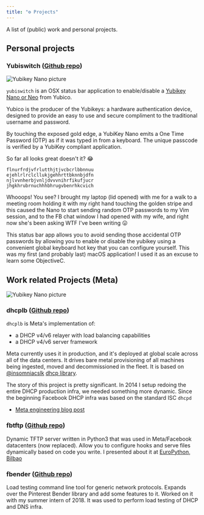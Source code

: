 ```yaml
---
title: "️️⚙ Projects"
---
```


A list of (public) work and personal projects.

## Personal projects

### Yubiswitch ([Github repo](https://github.com/pallotron/yubiswitch))

![Yubikey Nano picture](/nano.jpg)

`yubiswitch` is an OSX status bar application to enable/disable a [Yubikey Nano or Neo](https://www.yubico.com/products/yubikey-hardware/) from Yubico.

Yubico is the producer of the Yubikeys: a hardware authentication device, designed to provide an easy to use and secure compliment to the traditional username and password.

By touching the exposed gold edge, a YubiKey Nano emits a One Time Password (OTP) as if it was typed in from a keyboard. The unique passcode is verified by a YubiKey compliant application.

So far all looks great doesn't it? :joy:

```text
flnurfrdjvfrlutthjtjvcbcrlbbnnuu
ejehlrlrclcllukjgehhrttbknnbjdfn
njlvvnherbjvnljdvvvnihrfikufjucr
jhgkhrubrnuchhhbhrugvbenrhkcvich
```

Whooops! You see? I brought my laptop (lid opened) with me for a walk to a meeting room holding it with my right hand touching the golden stripe and this caused the Nano to start sending random OTP passwords to my Vim session, and to the FB chat window I had opened with my wife, and right now she's been asking WTF I've been writing :stuck_out_tongue:

This status bar app allows you to avoid sending those accidental OTP passwords by allowing you to enable or disable the yubikey using a convenient global keyboard hot key that you can configure yourself.
This was my first (and probably last) macOS application!
I used it as an excuse to learn some ObjectiveC.

## Work related Projects (Meta)

![Yubikey Nano picture](/datahall.webp)

### dhcplb ([Github repo](https://github.com/facebookincubator/dhcplb))

`dhcplb` is Meta's implementation of:

- a DHCP v4/v6 relayer with load balancing capabilities
- a DHCP v4/v6 server framework

Meta currently uses it in production, and it's deployed at global scale across all of the data centers.
It drives bare metal provisioning of all machines being ingested, moved and decommissioned in the fleet.
It is based on [@insomniacslk](https://github.com/insomniacslk) [dhcp library](https://github.com/insomniacslk/dhcp).

The story of this project is pretty significant.
In 2014 I setup redoing the entire DHCP production infra, we needed something more dynamic.
Since the beginning Facebook DHCP infra was based on the standard ISC `dhcpd`

- [Meta engineering blog post](https://engineering.fb.com/2016/09/13/data-infrastructure/dhcplb-an-open-source-load-balancer/)

### fbtftp ([Github repo](https://github.com/facebookarchive/fbtftp))

Dynamic TFTP server written in Python3 that was used in Meta/Facebook datacenters (now replaced).
Allow you to configure hooks and serve files dynamically based on code you write.
I presented about it at [EuroPython, Bilbao](/public_talks/2016-europython-fbtftp/)

### fbender ([Github repo](https://github.com/facebookarchive/fbender))

Load testing command line tool for generic network protocols.
Expands over the Pinterest Bender library and add some features to it.
Worked on it with my summer intern of 2018. It was used to perform load testing of DHCP and DNS infra.
